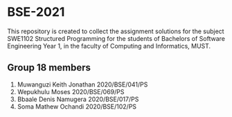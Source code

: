 # BSE-2021
This repository is created to collect the assignment solutions for the subject SWE1102 Structured Programming for the students of Bachelors of Software Engineering Year 1, in the faculty of Computing and Informatics, MUST.

## Group 18 members

1. Muwanguzi Keith Jonathan 2020/BSE/041/PS
2. Wepukhulu Moses 2020/BSE/069/PS
3. Bbaale Denis Namugera 2020/BSE/017/PS
4. Soma Mathew Ochandi 2020/BSE/102/PS

